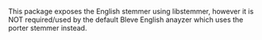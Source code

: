 This package exposes the English stemmer using libstemmer, however it is NOT required/used by the default Bleve English anayzer which uses the porter stemmer instead.